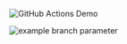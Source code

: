 ![GitHub Actions Demo](https://github.com/shanjidhasan/learn-github-actions/actions/workflows/github-actions-demo.yml/badge.svg)

![example branch parameter]([https://github.com/shanjidhasan/learn-github-actions/actions/workflows/github-actions-demo.yml/badge.svg?branch=main)
